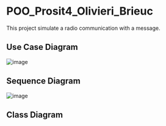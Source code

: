# POO_Prosit4_Olivieri_Brieuc
This project simulate a radio communication with a message.

## Use Case Diagram
![image](https://github.com/Brieuc31/POO_Prosit4_Olivieri_Brieuc/assets/150126177/819d06bd-5c4f-43ab-a073-94e2c35c59c8)

## Sequence Diagram
![image](https://github.com/Brieuc31/POO_Prosit4_Olivieri_Brieuc/assets/150126177/8f6cfff8-edf5-4614-a3dc-496e7033676c)

## Class Diagram
